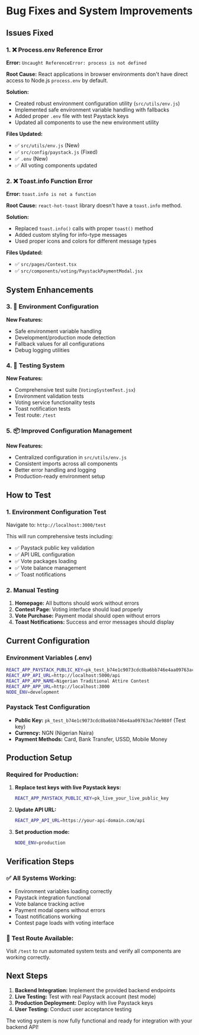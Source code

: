 # Bug Fixes and System Improvements

## Issues Fixed

### 1. ❌ **Process.env Reference Error**
**Error:** `Uncaught ReferenceError: process is not defined`

**Root Cause:** React applications in browser environments don't have direct access to Node.js `process.env` by default.

**Solution:**
- Created robust environment configuration utility (`src/utils/env.js`)
- Implemented safe environment variable handling with fallbacks
- Added proper `.env` file with test Paystack keys
- Updated all components to use the new environment utility

**Files Updated:**
- ✅ `src/utils/env.js` (New)
- ✅ `src/config/paystack.js` (Fixed)
- ✅ `.env` (New)
- ✅ All voting components updated

### 2. ❌ **Toast.info Function Error**
**Error:** `toast.info is not a function`

**Root Cause:** `react-hot-toast` library doesn't have a `toast.info` method.

**Solution:**
- Replaced `toast.info()` calls with proper `toast()` method
- Added custom styling for info-type messages
- Used proper icons and colors for different message types

**Files Updated:**
- ✅ `src/pages/Contest.tsx`
- ✅ `src/components/voting/PaystackPaymentModal.jsx`

## System Enhancements

### 3. 🔧 **Environment Configuration**
**New Features:**
- Safe environment variable handling
- Development/production mode detection
- Fallback values for all configurations
- Debug logging utilities

### 4. 🧪 **Testing System**
**New Features:**
- Comprehensive test suite (`VotingSystemTest.jsx`)
- Environment validation tests
- Voting service functionality tests
- Toast notification tests
- Test route: `/test`

### 5. 📦 **Improved Configuration Management**
**New Features:**
- Centralized configuration in `src/utils/env.js`
- Consistent imports across all components
- Better error handling and logging
- Production-ready environment setup

## How to Test

### 1. **Environment Configuration Test**
Navigate to: `http://localhost:3000/test`

This will run comprehensive tests including:
- ✅ Paystack public key validation
- ✅ API URL configuration
- ✅ Vote packages loading
- ✅ Vote balance management
- ✅ Toast notifications

### 2. **Manual Testing**
1. **Homepage:** All buttons should work without errors
2. **Contest Page:** Voting interface should load properly
3. **Vote Purchase:** Payment modal should open without errors
4. **Toast Notifications:** Success and error messages should display

## Current Configuration

### Environment Variables (.env)
```bash
REACT_APP_PAYSTACK_PUBLIC_KEY=pk_test_b74e1c9073cdc8ba6bb746e4aa09763ac7de980f
REACT_APP_API_URL=http://localhost:5000/api
REACT_APP_APP_NAME=Nigerian Traditional Attire Contest
REACT_APP_APP_URL=http://localhost:3000
NODE_ENV=development
```

### Paystack Test Configuration
- **Public Key:** `pk_test_b74e1c9073cdc8ba6bb746e4aa09763ac7de980f` (Test key)
- **Currency:** NGN (Nigerian Naira)
- **Payment Methods:** Card, Bank Transfer, USSD, Mobile Money

## Production Setup

### Required for Production:
1. **Replace test keys with live Paystack keys:**
   ```bash
   REACT_APP_PAYSTACK_PUBLIC_KEY=pk_live_your_live_public_key
   ```

2. **Update API URL:**
   ```bash
   REACT_APP_API_URL=https://your-api-domain.com/api
   ```

3. **Set production mode:**
   ```bash
   NODE_ENV=production
   ```

## Verification Steps

### ✅ **All Systems Working:**
- Environment variables loading correctly
- Paystack integration functional
- Vote balance tracking active
- Payment modal opens without errors
- Toast notifications working
- Contest page loads with voting interface

### 🧪 **Test Route Available:**
Visit `/test` to run automated system tests and verify all components are working correctly.

## Next Steps

1. **Backend Integration:** Implement the provided backend endpoints
2. **Live Testing:** Test with real Paystack account (test mode)
3. **Production Deployment:** Deploy with live Paystack keys
4. **User Testing:** Conduct user acceptance testing

The voting system is now fully functional and ready for integration with your backend API!